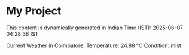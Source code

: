 # My Project

This content is dynamically generated in Indian Time (IST): 2025-06-07 04:28:38 IST


Current Weather in Coimbatore:
Temperature: 24.88 °C
Condition: mist
